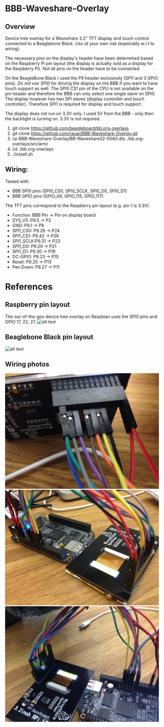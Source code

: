 # BBB-Waveshare-Overlay

## Overview

Device tree overlay for a Waveshare 3.2" TFT display and touch control connected to a Beaglebone Black. _Use at your own risk_ (especially w.r.t to wiring).

The necessary pins on the display's header have been determined based on the Raspberry Pi pin layout (the display is actually sold as a display for the Raspberry Pi). Not all pins on the header have to be connected.

On the BeagleBone Black I used the P9 header exclusively (SPI1 and 3 GPIO pins). _Do not use SPI0_ for driving the display on the BBB if you want to have touch support as well. The SPI0 CS1 pin of the CPU is not available on the pin header and therefore the BBB can only select one single slave on SPI0.  The display however has two SPI slaves (display controller and touch controller). Therefore SPI1 is required for display and touch support.

The display does not run on 3.3V only. I used 5V from the BBB - only then the backlight is turning on. 3.3V is not required.



1. git clone https://github.com/beagleboard/bb.org-overlays
2. git clone https://github.com/rauar/BBB-Waveshare-Overlay.git
3. cp BBB-Waveshare-Overlay/BB-Waveshare32-00A0.dts ./bb.org-overlays/src/arm/
4. cd ./bb.org-overlays
5. ./install.sh

## Wiring:

Tested with:

* BBB SPI0 pins (SPI0_CS0, SPI0_SCLK, SPI0_D0, SPI0_D1)
* BBB GPIO pins (GPIO_49, GPIO_115, GPIO_117)

The TFT pins correspond to the Raspberry pin layout (e.g. pin 1 is 3.3V).

* Function: BBB Pin -> Pin on display board
* SYS_V5:   P9.5  -> P2
* GND:      P9.1  -> P9
* SPI1_CS0: P9.28 -> P24
* SPI1_CS1: P9.42 -> P26
* SPI1_SCLK:P9.31 -> P23
* SPI1_D0:  P9.29 -> P21
* SPI1_D1:  P9.30 -> P19
* DC-GPIO:  P9.23 -> P15
* Reset:    P9.25 -> P13
* Pen Down: P9.27 -> P11

# References

## Raspberry pin layout
The out-of-the-gox device tree overlay on Raspbian uses the SPI0 pins and GPIO 17, 22, 27.
![alt text](https://az835927.vo.msecnd.net/sites/iot/Resources/images/PinMappings/RP2_Pinout.png "TFT pin mapping based on Raspberry Pi")

## Beaglebone Black pin layout
![alt text](http://rabbit-note.com/wp-content/uploads/2014/08/cape-headers.png "Beaglebone Black pin mapping")

## Wiring photos
![alt text](https://github.com/rauar/BBB-Waveshare-Overlay/blob/master/IMG_2629.JPG)
![alt text](https://github.com/rauar/BBB-Waveshare-Overlay/blob/master/IMG_2630.JPG)
![alt text](https://github.com/rauar/BBB-Waveshare-Overlay/blob/master/IMG_2631.JPG)

